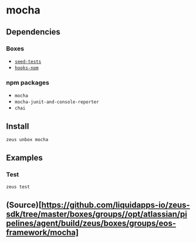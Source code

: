 
mocha 
====================




## Dependencies
### Boxes
* [`seed-tests`](seed-tests.md)
* [`hooks-npm`](hooks-npm.md)
### npm packages
* `mocha`
* `mocha-junit-and-console-reporter`
* `chai`


## Install
```bash
zeus unbox mocha
```
## Examples
### Test 
```bash
zeus test
```





## (Source)[https://github.com/liquidapps-io/zeus-sdk/tree/master/boxes/groups//opt/atlassian/pipelines/agent/build/zeus/boxes/groups/eos-framework/mocha]

